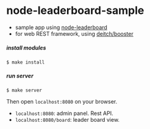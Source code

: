 # node-leaderboard-sample
* sample app using [node-leaderboard](https://github.com/hirowaki/node-leaderboard)
* for web REST framework, using [deitch/booster](https://www.npmjs.com/package/booster)

##### install modules
```
$ make install
```

##### run server
```
$ make server
```

Then open `localhost:8080` on your browser.

* `localhost:8080`: admin panel. Rest API.
* `localhost:8080/board`: leader board view.

